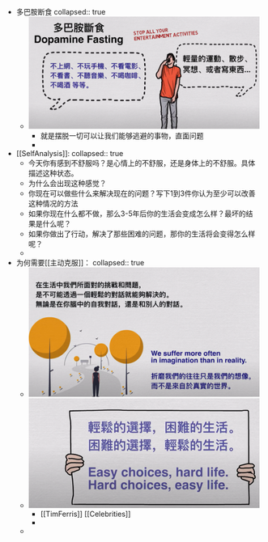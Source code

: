 - 多巴胺断食
  collapsed:: true
	- ![image.png](../assets/image_1673103939070_0.png)
		- 就是摆脱一切可以让我们能够逃避的事物，直面问题
		-
- [[SelfAnalysis]]:
  collapsed:: true
	- 今天你有感到不舒服吗？是心情上的不舒服，还是身体上的不舒服。具体描述这种状态。
	- 为什么会出现这种感觉？
	- 你现在可以做些什么来解决现在的问题？写下1到3件你认为至少可以改善这种情况的方法
	- 如果你现在什么都不做，那么3-5年后你的生活会变成怎么样？最坏的结果是什么呢？
	- 如果你做出了行动，解决了那些困难的问题，那你的生活将会变得怎么样呢？
	-
- 为何需要[[主动克服]]：
  collapsed:: true
	- ![image.png](../assets/image_1673104499345_0.png)
	- ![image.png](../assets/image_1673104524532_0.png)
		- [[TimFerris]] [[Celebrities]]
		-
	-